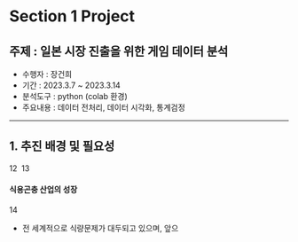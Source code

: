 # Section 1 Project  
주제 : 일본 시장 진출을 위한 게임 데이터 분석
-------------
* 수행자 : 장건희
* 기간 : 2023.3.7 ~ 2023.3.14
* 분석도구 : python (colab 환경)
* 주요내용 : 데이터 전처리, 데이터 시각화, 통계검정
* * *

## 1. 추진 배경 및 필요성
12
​
13
#### 식용곤충 산업의 성장
14
- 전 세계적으로 식량문제가 대두되고 있으며, 앞으
